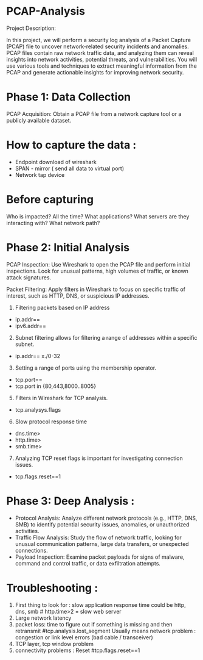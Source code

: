 # PCAP-Analysis

Project Description:

In this project, we will perform a security log analysis of a Packet Capture (PCAP) file to uncover network-related security incidents and anomalies. PCAP files contain raw network traffic data, and analyzing them can reveal insights into network activities, potential threats, and vulnerabilities. You will use various tools and techniques to extract meaningful information from the PCAP and generate actionable insights for improving network security.


# Phase 1: Data Collection
PCAP Acquisition: Obtain a PCAP file from a network capture tool or a publicly available dataset.
# How to capture the data :
- Endpoint download of wireshark
- SPAN - mirror ( send all data to virtual port)
- Network tap device

# Before capturing
Who is impacted?
All the time?
What applications?
What servers are they interacting with?
What network path?

# Phase 2: Initial Analysis

PCAP Inspection: Use Wireshark to open the PCAP file and perform initial inspections. Look for unusual patterns, high volumes of traffic, or known attack signatures.

Packet Filtering: Apply filters in Wireshark to focus on specific traffic of interest, such as HTTP, DNS, or suspicious IP addresses.

1. Filtering packets based on IP address
 - ip.addr==    
 - ipv6.addr==
2. Subnet filtering allows for filtering a range of addresses within a specific subnet.
 - ip.addr== x./0-32    
3. Setting a range of ports using the membership operator.
 - tcp.port==
 - tcp.port in {80,443,8000..8005}
5. Filters in Wireshark for TCP analysis.
 - tcp.analysys.flags
6. Slow protocol response time
 - dns.time>
 - http.time>
 - smb.time>
7. Analyzing TCP reset flags is important for investigating connection issues.
 - tcp.flags.reset==1

# Phase 3: Deep Analysis :
- Protocol Analysis: Analyze different network protocols (e.g., HTTP, DNS, SMB) to identify potential security issues, anomalies, or unauthorized activities.
- Traffic Flow Analysis: Study the flow of network traffic, looking for unusual communication patterns, large data transfers, or unexpected connections.
- Payload Inspection: Examine packet payloads for signs of malware, command and control traffic, or data exfiltration attempts.

# Troubleshooting :
1. First thing to look for : slow application response time could be http, dns, smb   # http.time>2 = slow web server
2. Large network latency
3. packet loss: time to figure out if something is missing and then retransmit       #tcp.analysis.lost_segment
Usually means network problem : congestion or link level errors (bad cable / transceiver)
4. TCP layer, tcp window problem
5. connectivity problems : Reset    #tcp.flags.reset==1












